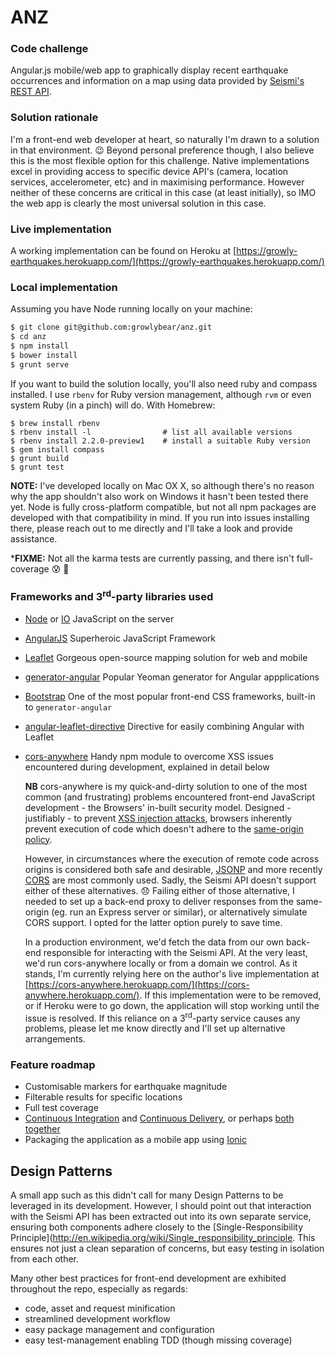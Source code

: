 # ANZ

### Code challenge

Angular.js mobile/web app to graphically display recent earthquake occurrences
and information on a map using data provided by [Seismi's REST API](http://www.seismi.org/api/).


### Solution rationale

I'm a front-end web developer at heart, so naturally I'm drawn to a solution in that environment.
:wink: Beyond personal preference though, I also believe this is the most flexible option for this
challenge. Native implementations excel in providing access to specific device API's (camera,
location services, accelerometer, etc) and in maximising performance. However neither of these
concerns are critical in this case (at least initially), so IMO the web app is clearly the most
universal solution in this case.

### Live implementation

A working implementation can be found on Heroku at
[https://growly-earthquakes.herokuapp.com/](https://growly-earthquakes.herokuapp.com/)

### Local implementation

Assuming you have Node running locally on your machine:

```bash
$ git clone git@github.com:growlybear/anz.git
$ cd anz
$ npm install
$ bower install
$ grunt serve

```

If you want to build the solution locally, you'll also need ruby and compass installed. I use
`rbenv` for Ruby version management, although `rvm` or even system Ruby (in a pinch) will do.
With Homebrew:

```
$ brew install rbenv
$ rbenv install -l                # list all available versions
$ rbenv install 2.2.0-preview1    # install a suitable Ruby version
$ gem install compass
$ grunt build
$ grunt test
```


**NOTE:** I've developed locally on Mac OX X, so although there's no reason why the app
shouldn't also work on Windows it hasn't been tested there yet. Node is fully cross-platform
compatible, but not all npm packages are developed with that compatibility in mind. If you run
into issues installing there, please reach out to me directly and I'll take a look and provide
assistance.

***FIXME:** Not all the karma tests are currently passing, and there isn't full-coverage
:cold_sweat: :facepunch:


### Frameworks and 3<sup>rd</sup>-party libraries used

- [Node](http://nodejs.org/) or [IO](https://iojs.org/) JavaScript on the server
- [AngularJS](https://angularjs.org/) Superheroic JavaScript Framework
- [Leaflet](http://leafletjs.com/) Gorgeous open-source mapping solution for web and mobile
- [generator-angular](https://github.com/yeoman/generator-angular) Popular Yeoman generator for Angular appplications
- [Bootstrap](http://getbootstrap.com/) One of the most popular front-end CSS frameworks, built-in to `generator-angular`
- [angular-leaflet-directive](http://tombatossals.github.io/angular-leaflet-directive/) Directive for easily combining Angular with Leaflet
- [cors-anywhere](https://www.npmjs.com/package/cors-anywhere) Handy npm module to overcome XSS issues encountered during development, explained in detail below

  **NB** cors-anywhere is my quick-and-dirty solution to one of the most common (and frustrating)
  problems encountered front-end JavaScript development - the Browsers' in-built security model.
  Designed - justifiably - to prevent [XSS injection attacks](https://www.owasp.org/index.php/Cross-site_Scripting_%28XSS%29),
  browsers inherently prevent execution of code which doesn't adhere to the [same-origin policy](https://developer.mozilla.org/en-US/docs/Web/Security/Same-origin_policy).

  However, in circumstances where the execution of remote code across origins is considered both safe and
  desirable, [JSONP](http://json-p.org/) and more recently [CORS](http://www.w3.org/TR/cors/)
  are most commonly used. Sadly, the Seismi API doesn't support either of these alternatives.
  :disappointed: Failing either of those alternative, I needed to set up a back-end proxy to
  deliver responses from the same-origin (eg. run an Express server or similar), or alternatively
  simulate CORS support. I opted for the latter option purely to save time.

  In a production environment, we'd fetch the data from our own back-end responsible for interacting
  with the Seismi API. At the very least, we'd run cors-anywhere locally or from a domain we control.
  As it stands, I'm currently relying here on the author's live implementation at
  [https://cors-anywhere.herokuapp.com/](https://cors-anywhere.herokuapp.com/). If this implementation
  were to be removed, or if Heroku were to go down, the application will stop working until the
  issue is resolved. If this reliance on a 3<sup>rd</sup>-party service causes any problems, please
  let me know directly and I'll set up alternative arrangements.


### Feature roadmap

- Customisable markers for earthquake magnitude
- Filterable results for specific locations
- Full test coverage
- [Continuous Integration](https://travis-ci.org/) and [Continuous Delivery](https://codeship.com/), or perhaps [both together](https://circleci.com/)
- Packaging the application as a mobile app using [Ionic](http://ionicframework.com/)

## Design Patterns

A small app such as this didn't call for many Design Patterns to be leveraged in its development.
However, I should point out that interaction with the Seismi API has been extracted out into its own
separate service, ensuring both components adhere closely to the [Single-Responsibility Principle](http://en.wikipedia.org/wiki/Single_responsibility_principle.
This ensures not just a clean separation of concerns, but easy testing in isolation from each other.

Many other best practices for front-end development are exhibited throughout the repo, especially
as regards:

- code, asset and request minification
- streamlined development workflow
- easy package management and configuration
- easy test-management enabling TDD (though missing coverage)

